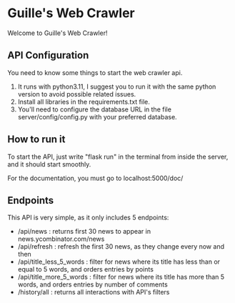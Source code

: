 # Guille's Web Crawler

Welcome to Guille's Web Crawler! 

## API Configuration
You need to know some things to start the web crawler api.
1. It runs with python3.11, I suggest you to run it with the same python version to avoid possible related issues.
2. Install all libraries in the requirements.txt file.
3. You'll need to configure the database URL in the file server/config/config.py with your preferred database.

## How to run it
To start the API, just write "flask run" in the terminal from inside the server, and it should start smoothly. 

For the documentation, you must go to localhost:5000/doc/

## Endpoints
This API is very simple, as it only includes 5 endpoints:
- /api/news : returns first 30 news to appear in news.ycombinator.com/news
- /api/refresh : refresh the first 30 news, as they change every now and then 
- /api/title_less_5_words : filter for news where its title has less than or equal to 5 words, and orders entries by points
- /api/title_more_5_words : filter for news where its title has more than 5 words, and orders entries by number of comments
- /history/all : returns all interactions with API's filters
